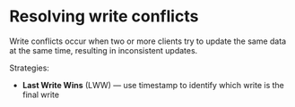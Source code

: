 # Resolving write conflicts

Write conflicts occur when two or more clients try to update the same data at the same time, resulting in inconsistent updates.

Strategies:
* **Last Write Wins** (LWW) — use timestamp to identify which write is the final write
